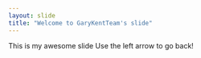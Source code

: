 ```yaml
---
layout: slide
title: "Welcome to GaryKentTeam's slide"
---
```

This is my awesome slide
Use the left arrow to go back!
